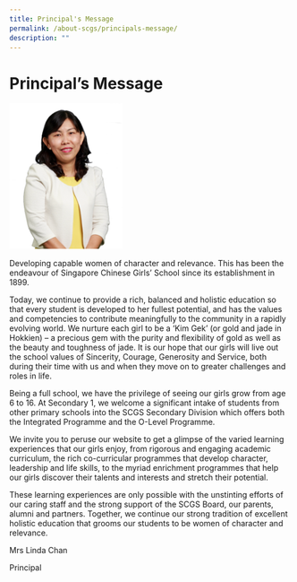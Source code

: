 ```yaml
---
title: Principal's Message
permalink: /about-scgs/principals-message/
description: ""
---
```

# **Principal’s Message**

<img src="/images/Mrs-linda-chan-233x300.png" 
     style="width:40%">
		 
Developing capable women of character and relevance. This has been the endeavour of Singapore Chinese Girls’ School since its establishment in 1899.

Today, we continue to provide a rich, balanced and holistic education so that every student is developed to her fullest potential, and has the values and competencies to contribute meaningfully to the community in a rapidly evolving world. We nurture each girl to be a ‘Kim Gek’ (or gold and jade in Hokkien) – a precious gem with the purity and flexibility of gold as well as the beauty and toughness of jade. It is our hope that our girls will live out the school values of Sincerity, Courage, Generosity and Service, both during their time with us and when they move on to greater challenges and roles in life.

Being a full school, we have the privilege of seeing our girls grow from age 6 to 16. At Secondary 1, we welcome a significant intake of students from other primary schools into the SCGS Secondary Division which offers both the Integrated Programme and the O-Level Programme.

We invite you to peruse our website to get a glimpse of the varied learning experiences that our girls enjoy, from rigorous and engaging academic curriculum, the rich co-curricular programmes that develop character, leadership and life skills, to the myriad enrichment programmes that help our girls discover their talents and interests and stretch their potential.

These learning experiences are only possible with the unstinting efforts of our caring staff and the strong support of the SCGS Board, our parents, alumni and partners. Together, we continue our strong tradition of excellent holistic education that grooms our students to be women of character and relevance.

Mrs Linda Chan

Principal